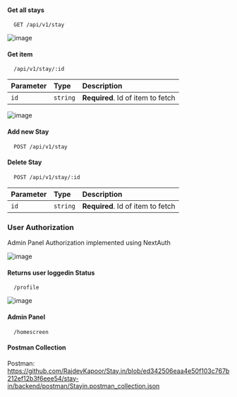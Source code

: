 #### Get all stays

```http
  GET /api/v1/stay
```

![image](https://user-images.githubusercontent.com/9784110/156868714-4db45c11-eb28-40be-ac94-d26c2dac2353.png)


#### Get item

```http
  /api/v1/stay/:id
```

| Parameter | Type     | Description                       |
| :-------- | :------- | :-------------------------------- |
| `id`      | `string` | **Required**. Id of item to fetch |

![image](https://user-images.githubusercontent.com/9784110/156868778-d625a930-1890-4b06-b739-615a154a4f8f.png)


#### Add new Stay

```http
  POST /api/v1/stay
```

#### Delete Stay

```http
  POST /api/v1/stay/:id
```


| Parameter | Type     | Description                       |
| :-------- | :------- | :-------------------------------- |
| `id`      | `string` | **Required**. Id of item to fetch |



### User Authorization 

Admin Panel Authorization implemented using NextAuth 

![image](https://user-images.githubusercontent.com/9784110/156868845-e183ccdb-7251-4b6f-9fcf-4d2bb419464e.png)


#### Returns user loggedin Status

```http
  /profile
```
![image](https://user-images.githubusercontent.com/9784110/156868808-d4925180-338c-41bc-bcde-036426f20ed7.png)


#### Admin Panel

```http
  /homescreen
```

#### Postman Collection
Postman: https://github.com/RajdevKapoor/Stay.in/blob/ed342506eaa4e50f103c767b212ef12b3f6eee54/stay-in/backend/postman/Stayin.postman_collection.json
